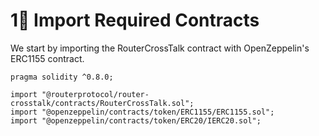 # 1⃣ Import Required Contracts

We start by importing the RouterCrossTalk contract with OpenZeppelin's ERC1155 contract.

```solidity
pragma solidity ^0.8.0;

import "@routerprotocol/router-crosstalk/contracts/RouterCrossTalk.sol";
import "@openzeppelin/contracts/token/ERC1155/ERC1155.sol";
import "@openzeppelin/contracts/token/ERC20/IERC20.sol";

```
